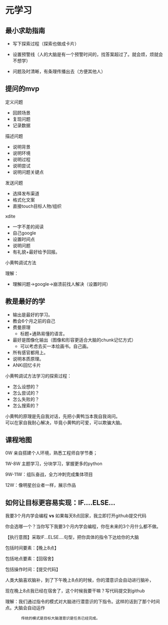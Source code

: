 # 元学习

## 最小求助指南

* 写下探索过程（探索也做成卡片）

* 设置预警线（人的大脑是有一个预警时间的，找答案超过了。就会烦，烦就会不想学）

* 问题及时清晰，有条理传播出去（方便其他人）

## 提问的mvp

定义问题

* 回顾场景
* 复现问题
* 记录数据

描述问题

* 说明背景
* 说明环境
* 说明过程
* 说明尝试
* 说明问题关键点

发送问题

* 选择发布渠道
* 格式化文案
* 直接touch目标人物/组织

xdite

* 一字不差的阅读
* 自己google
* 设置时间点
* 说明问题
* 有礼貌+最好给予回报。

小黄鸭调试方法

理解：

* 理解问题-&gt;google-&gt;崩溃前找人解决（设置时间）

## 教是最好的学

* 输出是最好的学习。
* 教会6个月之前的自己
* 费曼原理
  * 标题+通熟易懂的语言。
* 最好是图像化输出（图像和形容更适合大脑的chunk记忆方式）
  * 可以考虑去买一本绘画书。自己画。
* 所有感官都用上。
* 说明本质原理。
* ANKi回忆卡片

小黄鸭调试方法学习的探索过程：

* 怎么设想的？
* 怎么尝试的？
* 怎么失败的？
* 怎么搜索的？

小黄鸭的原理是先自我对话，先把小黄鸭当本我自我询问。  
可以在家自我耐心解决，毕竟小黄鸭的可爱，可以欺骗大脑。

## 课程地图

0W 亲自搭建个人环境，熟悉工程师自学节奏；

1W-8W 主题学习，分块学习，掌握更多的python

9W-11W：组队奋战，全力冲刺完成集体项目

12W：像明星创业者一样，展示作品

## 如何让目标更容易实现：IF....ELSE...

我要3个月内学会编程 **vs** 如果每天8点回家，我立即打开github提交代码

你会选哪一个？当你写下我要3个月内学会编程，你在未来的3个月什么都不做。

【执行意图】采取IF...ELSE....句型，把你具体的指令下达给你的大脑

包括时间要素：【晚上8点】

包括地点要素：【回宿舍】

包括操作时间：【提交代码】

人类大脑喜欢脑补，到了下午晚上8点的时候，你的潜意识会自动进行脑补，

现在晚上8点我已经在宿舍了，这个时候我要干嘛？写代码提交到github



理解：我们通过指令的模式对大脑进行潜意识的下指令。这样的话到了那个时间点。大脑会自动运作

           传统的模式是目标大脑潜意识是任务已经完成。


